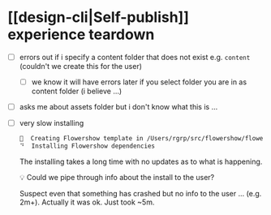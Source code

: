 # [[design-cli|Self-publish]] experience teardown

- [ ] errors out if i specify a content folder that does not exist e.g. `content` (couldn't we create this for the user)
  - [ ] we know it will have errors later if you select folder you are in as content folder (i believe ...)
- [ ] asks me about assets folder but i don't know what this is ...
- [ ] very slow installing

  ```bash
  🌷  Creating Flowershow template in /Users/rgrp/src/flowershow/flowershow/examples/wordpress-to-flowershow/.flowershow
  ⠙  Installing Flowershow dependencies
  ```

  The installing takes a long time with no updates as to what is happening.

  💡 Could we pipe through info about the install to the user?

  Suspect even that something has crashed but no info to the user ... (e.g. 2m+). Actually it was ok. Just took ~5m.
